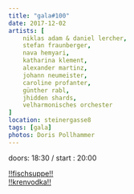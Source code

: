 ```yaml
---
title: "gala#100"
date: 2017-12-02
artists: [
    niklas adam & daniel lercher,
    stefan fraunberger,
    nava hemyari,
    katharina klement,
    alexander martinz,
    johann neumeister,
    caroline profanter,
    günther rabl,
    jhidden shards,
    velharmonisches orchester
]
location: steinergasse8
tags: [gala]
photos: Doris Pollhammer
---
```

doors: 18:30 / start : 20:00

[!!fischsuppe!!](https://www.google.com/search?q=fischsuppe&rlz=1C5CHFA_enAT774AT774&source=lnms&tbm=isch&sa=X&ved=0ahUKEwjaup3hho3lAhWByqQKHRGMBCAQ_AUIEigB&biw=1200&bih=677)  
[!!krenvodka!!](https://www.chefkoch.de/rezepte/2416311381492555/Krenwodka.html)

